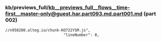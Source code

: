 ### kb/previews_full/kb__previews_full__flows__time-first__master-only@guest.har.part093.md.part001.md (part 002)

```md
//n958200.alteg.io/chunk-KO722YSM.js",
                          "lineNumber": 0,
         
```

```
